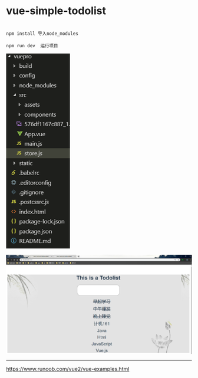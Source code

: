 # vue-simple-todolist



```

npm install 导入node_modules

npm run dev  运行项目

```



 

![项目目录](%E9%A1%B9%E7%9B%AE%E7%9B%AE%E5%BD%95.png)



![demo效果](demo%E6%95%88%E6%9E%9C.png)


---

https://www.runoob.com/vue2/vue-examples.html 

